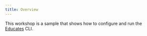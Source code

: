 ```yaml
---
title: Overview
---
```


This workshop is a sample that shows how to configure and run the
[Educates](https://educates.dev/) CLI.

